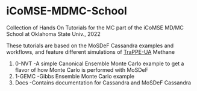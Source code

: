 # iCoMSE-MDMC-School
Collection of Hands On Tutorials for the MC part of the iCoMSE MD/MC School at Oklahoma State Univ., 2022

These tutorials are based on the MoSDeF Cassandra examples and workflows, and feature different simulations of [TraPPE-UA](http://trappe.oit.umn.edu/) Methane

1. 0-NVT
  -A simple Canonical Ensemble Monte Carlo example to get a flavor of how Monte Carlo is performed with MoSDeF
2. 1-GEMC
  -Gibbs Ensemble Monte Carlo example
3. Docs
  -Contains documentation for Cassandra and MoSDeF Cassandra
